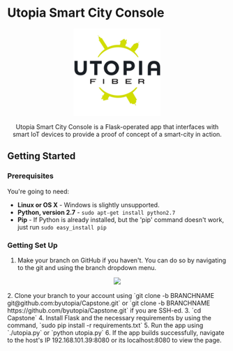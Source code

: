 # Utopia Smart City Console
<p align="center">
   <img src="https://raw.githubusercontent.com/byutopia/Capstone/drofdarb/static/images/fiberlogowhite.jpg" width="200">
</p>

<p align="center"> Utopia Smart City Console is a Flask-operated app that interfaces with smart IoT devices to provide a proof of concept of a smart-city in action. </p>

Getting Started
-------------------

### Prerequisites

You're going to need:

 - **Linux or OS X** - Windows is slightly unsupported.
 - **Python, version 2.7** - `sudo apt-get install python2.7`
 - **Pip** - If Python is already installed, but the 'pip' command doesn't work, just run `sudo easy_install pip`

### Getting Set Up
1. Make your branch on GitHub if you haven't. You can do so by navigating to the git and using the branch dropdown menu.
<p align="center">
   <img src="https://help.github.com/assets/images/help/branch/branch-selection-dropdown.png" width="400">
</p>
2. Clone your branch to your account using `git clone -b BRANCHNAME git@github.com:byutopia/Capstone.git` or `git clone -b BRANCHNAME https://github.com/byutopia/Capstone.git` if you are SSH-ed.
3. `cd Capstone`
4. Install Flask and the necessary requirements by using the command, `sudo pip install -r requirements.txt`
5. Run the app using `./utopia.py` or `python utopia.py`
6. If the app builds successfully, navigate to the host's IP 192.168.101.39:8080 or its localhost:8080 to view the page.  

